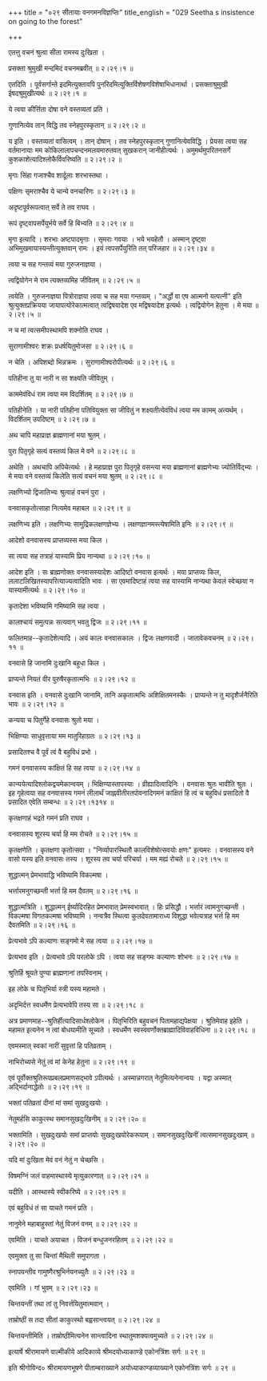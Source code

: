 +++
title = "०२९ सीतायाः वनगमनविज्ञप्तिः"
title_english = "029 Seetha s insistence on going to the forest"

+++


एतत्तु वचनं श्रुत्वा सीता रामस्य दुःखिता ।  

प्रसक्ता श्रुमुखी मन्दमिदं वचनमब्रवीत्  ॥  २।२९।१  ॥   

एतदिति । पूर्वसर्गान्ते इदमित्युक्तावपि
पुनरिदमित्युक्तिर्विशेषणविशेषाभिधानार्था । प्रसक्ताश्रुमुखी
ईषदश्रुमुखीत्यर्थः  ॥  २।२९।१  ॥   

  

ये त्वया कीर्त्तिता दोषा वने वस्तव्यतां प्रति ।  

गुणानित्येव तान् विद्धि तव स्नेहपुरस्कृतान्  ॥  २।२९।२  ॥   

य इति । वस्तव्यतां वासित्वम् । तान् दोषान् । तव स्नेहपुरस्कृतान्
गुणानित्येवविद्धि । प्रेयसा त्वया सह वर्तमानायाः मम
कोकिलालापचन्दनमलयमारुतवत् सुखकरान् जानीहीत्यर्थः । अमुमर्थमुपरितनसर्गे
कुशकाशेत्यादिश्लोकैर्विवरिष्यति  ॥  २।२९।२  ॥   

  

मृगाः सिंहा गजाश्चैव शार्दूलाः शरभास्तथा ।  

पक्षिणः सृमराश्चैव ये चान्ये वनचारिणः  ॥  २।२९।३  ॥   

अदृष्टपूर्वरूपत्वात् सर्वे ते तव राघव ।  

रूपं दृष्ट्वापसर्पेयुर्भये सर्वे हि बिभ्यति  ॥  २।२९।४  ॥   

मृगा इत्यादि । शरभाः अष्टपादमृगाः । सृमराः गवयाः । भये भयहेतौ । अस्मान्
दृष्ट्वा अभिमुखमायास्यन्तीत्युक्तवान् रामः । इयं त्वपसर्पेयुरिति तत्
परिजहार  ॥  २।२९।३४  ॥   

  

त्वया च सह गन्तव्यं मया गुरुजनाज्ञया ।  

त्वद्वियोगेन मे राम त्यक्तव्यमिह जीवितम्  ॥  २।२९।५  ॥   

त्वयेति । गुरुजनाज्ञया पित्रोराज्ञया त्वया च सह मया गन्तव्यम् । "अर्द्धो
वा एष आत्मनो यत्पत्नी" इति श्रुत्युक्तप्रक्रियया जायापत्योरेकात्मत्वात्
त्वद्विषयादेश एव मद्विषयादेश इत्यर्थः । त्वद्वियोगेन हेतुना । मे मया  ॥ 
२।२९।५  ॥   

  

न च मां त्वत्समीपस्थामपि शक्नोति राघव ।  

सुराणामीश्वरः शक्रः प्रधर्षयितुमोजसा  ॥  २।२९।६  ॥   

न चेति । अपिशब्दो भिन्नक्रमः । सुराणामीश्वरोपीत्यर्थः  ॥  २।२९।६  ॥   

  

पतिहीना तु या नारी न सा शक्ष्यति जीवितुम् ।  

काममेवंविधं राम त्वया मम विदर्शितम्  ॥  २।२९।७  ॥   

पतिहीनेति । या नारी पतिहीना पतिवियुक्ता सा जीवितुं न शक्ष्यतीत्येवंविधं
त्वया मम कामम् अत्यर्थम् । विदर्शितम् उपदिष्टम्  ॥  २।२९।७  ॥   

  

अथ चापि महाप्राज्ञ ब्राह्मणानां मया श्रुतम् ।  

पुरा पितृगृहे सत्यं वस्तव्यं किल मे वने  ॥  २।२९।८  ॥   

अथेति । अथचापि अपिचेत्यर्थः । हे महाप्राज्ञ पुरा पितृगृहे वसन्त्या मया
ब्राह्मणानां ब्राह्मणेभ्यः ज्योतिर्विद्भ्यः । मे मया वने वस्तव्यं किलेति
सत्यं वचनं मया श्रुतम्  ॥  २।२९।८  ॥   

  

लक्षणिभ्यो द्विजातिभ्यः श्रुत्वाहं वचनं पुरा ।  

वनवासकृतोत्साहा नित्यमेव महाबल  ॥  २।२९।९  ॥   

लक्षणिभ्य इति । लक्षणिभ्यः सामुद्रिकलक्षणज्ञेभ्यः ।
लक्षणज्ञानमस्त्येषामिति इनिः  ॥  २।२९।९  ॥   

  

आदेशो वनवासस्य प्राप्तव्यस्स मया किल ।  

सा त्वया सह तत्राहं यास्यामि प्रिय नान्यथा  ॥  २।२९।१०  ॥   

आदेश इति । सः ब्राह्मणोक्तः वनवासस्यादेशः आदिष्टो वनवास इत्यर्थः । मया
प्राप्तव्यः किल, ललाटलिखितस्यापरित्याज्यत्वादिति भावः । सा एवमादिष्टाहं
त्वया सह यास्यामि नान्यथा केवलं स्वेच्छया न यास्यामीत्यर्थः  ॥  २।२९।१०
 ॥   

  

कृतादेशा भविष्यामि गमिष्यामि सह त्वया ।  

कालश्चायं समुत्पन्नः सत्यवाग् भवतु द्विजः  ॥  २।२९।११  ॥   

फलितमाह--कृतादेशेत्यादि । अयं कालः वनवासकालः । द्विजः लक्षणवादी ।
जातावेकवचनम्  ॥  २।२९।११  ॥   

  

वनवासे हि जानामि दुःखानि बहुधा किल ।  

प्राप्यन्ते नियतं वीर पुरुषैरकृतात्मभिः  ॥  २।२९।१२  ॥   

वनवास इति । वनवासे दुःखानि जानामि, तानि अकृतात्मभिः अशिक्षितमनस्कैः ।
प्राप्यन्ते न तु मादृशैर्जनैरिति भावः  ॥  २।२९।१२  ॥   

  

कन्यया च पितुर्गेहे वनवासः श्रुतो मया ।  

भिक्षिण्याः साधुवृत्ताया मम मातुरिहाग्रतः  ॥  २।२९।१३  ॥   

प्रसादितश्च वै पूर्वं त्वं वै बहुविधं प्रभो ।  

गमनं वनवासस्य कांक्षितं हि सह त्वया  ॥  २।२९।१४  ॥   

कान्ययेत्यादिश्लोकद्वयमेकान्वयम् । भिक्षिण्यास्तापस्याः ।
व्रीह्यादित्वादिनिः । वनवासः श्रुतः भावीति श्रुतः । इह गृहेत्वया सह
वनवासस्य गमनं लीलार्थं जाह्नवीतीरतपोवनादिगमनं कांक्षितं हि त्वं च
बहुविधं प्रसादितो वै प्रसादित एवेति सम्बन्धः  ॥  २।२९।१३१४  ॥   

  

कृतक्षणाहं भद्रते गमनं प्रति राघव ।  

वनवासस्य शूरस्य चर्या हि मम रोचते  ॥  २।२९।१५  ॥   

कृतक्षणेति । कृतक्षणा कृतोत्सवा । "निर्व्यापारस्थितौ कालविशेषोत्सवयोः
क्षणः" इत्यमरः । वनवासस्य वने वासो यस्य इति वनवासः तस्य । शूरस्य तव
चर्या परिचर्या । मम मह्यं रोचते  ॥  २।२९।१५  ॥   

  

शुद्धात्मन् प्रेमभावाद्धि भविष्यामि विकल्मषा ।  

भर्त्तारमनुगच्छन्ती भर्त्ता हि मम दैवतम्  ॥  २।२९।१६  ॥   

शुद्धात्मत्रिति । शुद्धात्मन् ईर्ष्यादिरहित प्रेमभावात् प्रेमस्वभावात् ।
हिः प्रसिद्धौ । भर्त्तारं त्वामनुगच्छन्ती । विकल्मषा विगतकल्मषा
भविष्यामि । नन्वत्रैव स्थित्वा कुलदेवतामाराध्य विशुद्धा भवेत्यत्राह
भर्त्त हि मम दैवतमिति  ॥  २।२९।१६  ॥   

  

प्रेत्यभावे ऽपि कल्याणः सङ्गमो मे सह त्वया  ॥  २।२९।१७  ॥   

प्रेत्यभाव इति । प्रेत्यभावे ऽपि परलोके ऽपि । त्वया सह सङ्गमः कल्याणः
शोभनः  ॥  २।२९।१७  ॥   

  

श्रुतिर्हि श्रूयते पुण्या ब्राह्मणानां तपस्विनाम् ।  

इह लोके च पितृभिर्या स्त्री यस्य महामते ।  

अदृभिर्दत्त स्वधर्मेण प्रेत्यभावेपि तस्य सा  ॥  २।२९।१८  ॥   

अत्र प्रमाणमाह--श्रुतिर्हीत्यादिसार्धश्लोकेन । पितृभिरिति बहुवचनं
पितामहाद्यपेक्षया । श्रुतिमेवाह इहेति । महामत इत्यनेन न त्वां बोधयामीति
सूच्यते । स्वधर्मेण स्वस्ववर्णोक्तब्राह्मादिविवाहविधिना  ॥  २।२९।१८  ॥   

  

एवमस्मात् स्वकां नारीं सुवृत्तां हि पतिव्रताम् ।  

नाभिरोच्यसे नेतुं त्वं मां केनेह हेतुना  ॥  २।२९।१९  ॥   

एवं पूर्वोक्तश्रुतिरूपप्रबलप्रमाणसद्भावे ऽपीत्यर्थः । अस्मान्नगरात्
नेतुमित्यनेनान्वयः । यद्वा अस्मात् अद्भिर्दानाद्धेतोः  ॥  २।२९।१९  ॥   

  

भक्तां पतिव्रतां दीनां मां समां सुखदुःखयोः ।  

नेतुमर्हसि काकुत्स्थ समानसुखदुःखिनीम्  ॥  २।२९।२०  ॥   

भक्तामिति । सुखदुःखयोः समां प्राप्तयोः सुखदुःखयोरेकरूपाम् ।
समानसुखदुःखिनीं त्वत्समानसुखदुःखाम्  ॥  २।२९।२०  ॥   

  

यदि मां दुःखिता मेवं वनं नेतुं न चेच्छसि ।  

विषमग्निं जलं वाहमास्थास्ये मृत्युकारणात्  ॥  २।२९।२१  ॥   

यदीति । आस्थास्ये स्वीकरिष्ये  ॥  २।२९।२१  ॥   

  

एवं बहुविधं तं सा याचते गमनं प्रति ।  

नानुमेने महाबाहुस्तां नेतुं विजनं वनम्  ॥  २।२९।२२  ॥   

एवमिति । याचते अयाचत । विजनं बन्धुजनरहितम्  ॥  २।२९।२२  ॥   

  

एवमुक्ता तु सा चिन्तां मैथिली समुपागता ।  

स्नापयन्तीव गामुष्णैरश्रुभिर्नयनच्युतैः  ॥  २।२९।२३  ॥   

एवमिति । गां भुवम्  ॥  २।२९।२३  ॥   

  

चिन्तयन्तीं तथा तां तु निवर्त्तयितुमात्मवान् ।  

ताम्रोष्ठीं स तदा सीतां काकुत्स्थो बह्वसान्त्वयत्  ॥  २।२९।२४  ॥   

चिन्तयन्तीमिति । ताम्रोष्ठीमित्यनेन सान्त्वादिना स्थातुमशक्यत्वमुच्यते
 ॥  २।२९।२४  ॥   

  

इत्यार्षे श्रीरामायणे वाल्मीकीये आदिकाव्ये श्रीमदयोध्याकाण्डे
एकोनत्रिंशः सर्गः  ॥  २९  ॥   

इति श्रीगोविन्द० श्रीरामायणभूषणे पीताम्बराख्याने अयोध्याकाण्डव्याख्याने
एकोनत्रिंशः सर्गः  ॥  २९  ॥   


